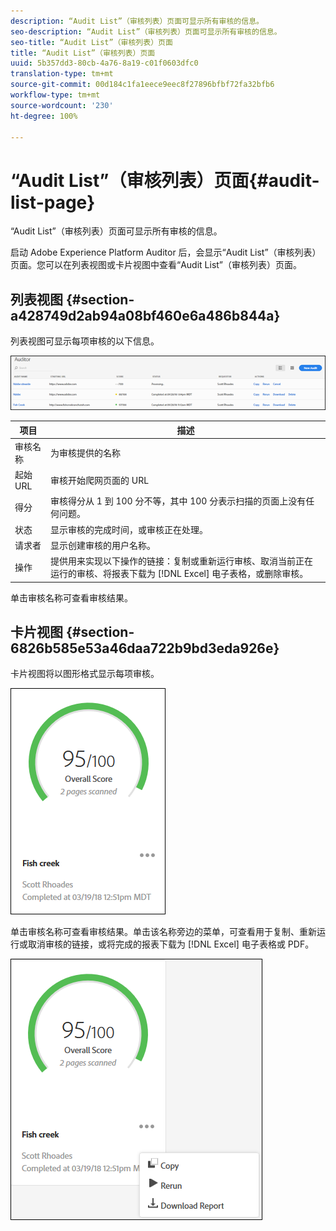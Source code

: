```yaml
---
description: “Audit List”（审核列表）页面可显示所有审核的信息。
seo-description: “Audit List”（审核列表）页面可显示所有审核的信息。
seo-title: “Audit List”（审核列表）页面
title: “Audit List”（审核列表）页面
uuid: 5b357dd3-80cb-4a76-8a19-c01f0603dfc0
translation-type: tm+mt
source-git-commit: 00d184c1fa1eece9eec8f27896bfbf72fa32bfb6
workflow-type: tm+mt
source-wordcount: '230'
ht-degree: 100%

---
```



# “Audit List”（审核列表）页面{#audit-list-page}

“Audit List”（审核列表）页面可显示所有审核的信息。

启动 Adobe Experience Platform Auditor 后，会显示“Audit List”（审核列表）页面。您可以在列表视图或卡片视图中查看“Audit List”（审核列表）页面。

## 列表视图 {#section-a428749d2ab94a08bf460e6a486b844a}

列表视图可显示每项审核的以下信息。

![](assets/audit-list.png)

| 项目 | 描述 |
|---|---|
| 审核名称 | 为审核提供的名称 |
| 起始 URL | 审核开始爬网页面的 URL |
| 得分 | 审核得分从 1 到 100 分不等，其中 100 分表示扫描的页面上没有任何问题。 |
| 状态 | 显示审核的完成时间，或审核正在处理。 |
| 请求者 | 显示创建审核的用户名称。 |
| 操作 | 提供用来实现以下操作的链接：复制或重新运行审核、取消当前正在运行的审核、将报表下载为 [!DNL Excel] 电子表格，或删除审核。 |

单击审核名称可查看审核结果。

## 卡片视图 {#section-6826b585e53a46daa722b9bd3eda926e}

卡片视图将以图形格式显示每项审核。

![](assets/card.png)

单击审核名称可查看审核结果。单击该名称旁边的菜单，可查看用于复制、重新运行或取消审核的链接，或将完成的报表下载为 [!DNL Excel] 电子表格或 PDF。

![](assets/card-menu.png)
